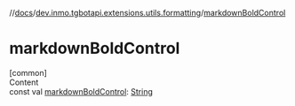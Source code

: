 //[docs](../../index.md)/[dev.inmo.tgbotapi.extensions.utils.formatting](index.md)/[markdownBoldControl](markdown-bold-control.md)



# markdownBoldControl  
[common]  
Content  
const val [markdownBoldControl](markdown-bold-control.md): [String](https://kotlinlang.org/api/latest/jvm/stdlib/kotlin/-string/index.html)  



